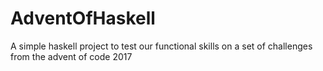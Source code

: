 # AdventOfHaskell
A simple haskell project to test our functional skills on a set of challenges from the advent of code 2017
